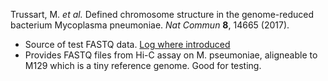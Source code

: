 Trussart, M. _et al._ Defined chromosome structure in the genome-reduced bacterium Mycoplasma pneumoniae. _Nat Commun_ **8**, 14665 (2017).
+ Source of test FASTQ data. [Log where introduced](Issues/Logs/2025-10-15%20to%202025-10-17.md)
+ Provides FASTQ files from Hi-C assay on M. pseumoniae, aligneable to M129 which is a tiny reference genome. Good for testing.